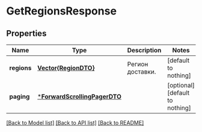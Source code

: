 # GetRegionsResponse


## Properties
Name | Type | Description | Notes
------------ | ------------- | ------------- | -------------
**regions** | [**Vector{RegionDTO}**](RegionDTO.md) | Регион доставки. | [default to nothing]
**paging** | [***ForwardScrollingPagerDTO**](ForwardScrollingPagerDTO.md) |  | [optional] [default to nothing]


[[Back to Model list]](../README.md#models) [[Back to API list]](../README.md#api-endpoints) [[Back to README]](../README.md)


